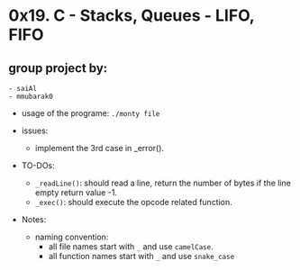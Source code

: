 # 0x19. C - Stacks, Queues - LIFO, FIFO
## group project by:
	- saiAl
	- mmubarak0

- usage of the programe: `./monty file`

- issues:
	- implement the 3rd case in _error().

- TO-DOs:
	- `_readLine()`:
		should read a line, return the number of bytes
		if the line empty return value -1.
	- `_exec()`:
		should execute the opcode related function.

- Notes:
	- naming convention:
		- all file names start with `_` and use `camelCase`.
		- all function names start with `_` and use `snake_case`
